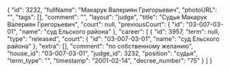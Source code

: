 {
    "id": 3232,
    "fullName": "Макарук Валериян Григорьевич",
    "photoURL": "",
    "tags": [],
    "comment": "",
    "layout": "judge",
    "title": "Судья Макарук Валериян Григорьевич",
    "court": null,
    "previousCourt": {
        "id": "03-007-03-01",
        "name": "суд Ельского района"
    },
    "career": [
        {
            "id": 3957,
            "term": null,
            "type": "released",
            "court": {
                "id": "03-007-03-01",
                "name": "суд Ельского района"
            },
            "extra": [],
            "comment": "по собственному желанию",
            "house_id": "03-007-03-01",
            "judge_id": 3232,
            "position": "судья",
            "term_type": "",
            "timestamp": "2001-02-14",
            "decree_number": "75"
        }
    ]
}
